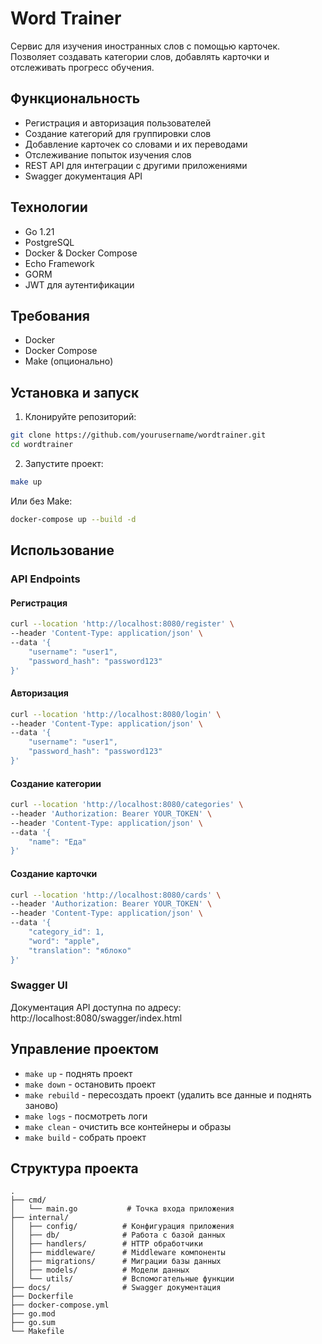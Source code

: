 # Word Trainer

Сервис для изучения иностранных слов с помощью карточек. Позволяет создавать категории слов, добавлять карточки и отслеживать прогресс обучения.

## Функциональность

- Регистрация и авторизация пользователей
- Создание категорий для группировки слов
- Добавление карточек со словами и их переводами
- Отслеживание попыток изучения слов
- REST API для интеграции с другими приложениями
- Swagger документация API

## Технологии

- Go 1.21
- PostgreSQL
- Docker & Docker Compose
- Echo Framework
- GORM
- JWT для аутентификации

## Требования

- Docker
- Docker Compose
- Make (опционально)

## Установка и запуск

1. Клонируйте репозиторий:
```bash
git clone https://github.com/yourusername/wordtrainer.git
cd wordtrainer
```

2. Запустите проект:
```bash
make up
```

Или без Make:
```bash
docker-compose up --build -d
```

## Использование

### API Endpoints

#### Регистрация
```bash
curl --location 'http://localhost:8080/register' \
--header 'Content-Type: application/json' \
--data '{
    "username": "user1",
    "password_hash": "password123"
}'
```

#### Авторизация
```bash
curl --location 'http://localhost:8080/login' \
--header 'Content-Type: application/json' \
--data '{
    "username": "user1",
    "password_hash": "password123"
}'
```

#### Создание категории
```bash
curl --location 'http://localhost:8080/categories' \
--header 'Authorization: Bearer YOUR_TOKEN' \
--header 'Content-Type: application/json' \
--data '{
    "name": "Еда"
}'
```

#### Создание карточки
```bash
curl --location 'http://localhost:8080/cards' \
--header 'Authorization: Bearer YOUR_TOKEN' \
--header 'Content-Type: application/json' \
--data '{
    "category_id": 1,
    "word": "apple",
    "translation": "яблоко"
}'
```

### Swagger UI

Документация API доступна по адресу: http://localhost:8080/swagger/index.html

## Управление проектом

- `make up` - поднять проект
- `make down` - остановить проект
- `make rebuild` - пересоздать проект (удалить все данные и поднять заново)
- `make logs` - посмотреть логи
- `make clean` - очистить все контейнеры и образы
- `make build` - собрать проект

## Структура проекта

```
.
├── cmd/
│   └── main.go           # Точка входа приложения
├── internal/
│   ├── config/          # Конфигурация приложения
│   ├── db/              # Работа с базой данных
│   ├── handlers/        # HTTP обработчики
│   ├── middleware/      # Middleware компоненты
│   ├── migrations/      # Миграции базы данных
│   ├── models/          # Модели данных
│   └── utils/           # Вспомогательные функции
├── docs/                # Swagger документация
├── Dockerfile
├── docker-compose.yml
├── go.mod
├── go.sum
└── Makefile
```